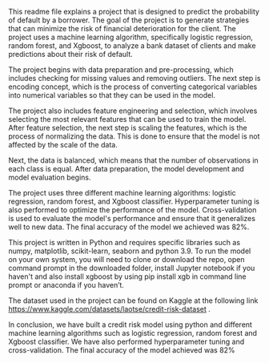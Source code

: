 This readme file explains a project that is designed to predict the probability of default by a borrower. The goal of the project is to generate strategies that can minimize the risk of financial deterioration for the client. The project uses a machine learning algorithm, specifically logistic regression, random forest, and Xgboost, to analyze a bank dataset of clients and make predictions about their risk of default.

The project begins with data preparation and pre-processing, which includes checking for missing values and removing outliers. The next step is encoding concept, which is the process of converting categorical variables into numerical variables so that they can be used in the model. 

The project also includes feature engineering and selection, which involves selecting the most relevant features that can be used to train the model. After feature selection, the next step is scaling the features, which is the process of normalizing the data. This is done to ensure that the model is not affected by the scale of the data. 

Next, the data is balanced, which means that the number of observations in each class is equal.
After data preparation, the model development and model evaluation begins. 

The project uses three different machine learning algorithms: logistic regression, random forest, and Xgboost classifier. Hyperparameter tuning is also performed to optimize the performance of the model. Cross-validation is used to evaluate the model's performance and ensure that it generalizes well to new data. The final accuracy of the model we achieved was 82%.

This project is written in Python and requires specific libraries such as numpy, matplotlib, scikit-learn, seaborn and python 3.9. To run the model on your own system, you will need to clone or download the repo, open command prompt in the downloaded folder, install Jupyter notebook if you haven't and also install xgboost by using pip install xgb in command line prompt or anaconda if you haven’t.

The dataset used in the project can be found on Kaggle at the following link https://www.kaggle.com/datasets/laotse/credit-risk-dataset .

In conclusion, we have built a credit risk model using python and different machine learning algorithms such as logistic regression, random forest and Xgboost classifier. We have also performed hyperparameter tuning and cross-validation. The final accuracy of the model achieved was 82%
